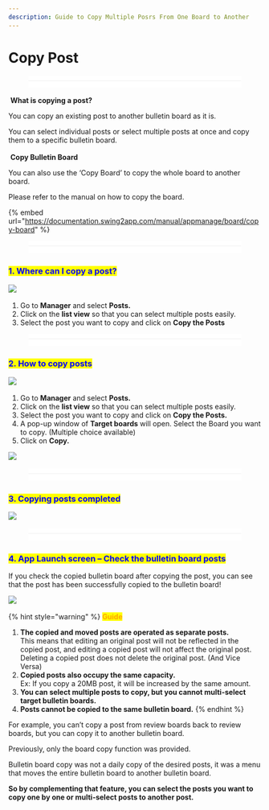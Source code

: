 ```yaml
---
description: Guide to Copy Multiple Posrs From One Board to Another
---
```


# Copy Post

<figure><img src="../../../.gitbook/assets/구분선 (1).PNG" alt=""><figcaption></figcaption></figure>

<img src="https://files.gitbook.com/v0/b/gitbook-x-prod.appspot.com/o/spaces%2Fy6EfxfjJ6wzTyBtue1Kt%2Fuploads%2FPrhIVCMdoxO4wv7cJjv9%2Fimage%20(1).png?alt=media&#x26;token=84bacc38-89c7-4362-9d28-03271721b37d" alt="" data-size="line">  **What is copying a post?**

You can copy an existing post to another bulletin board as it is.

You can select individual posts or select multiple posts at once and copy them to a specific bulletin board.\
\
<img src="https://files.gitbook.com/v0/b/gitbook-x-prod.appspot.com/o/spaces%2Fy6EfxfjJ6wzTyBtue1Kt%2Fuploads%2FPrhIVCMdoxO4wv7cJjv9%2Fimage%20(1).png?alt=media&#x26;token=84bacc38-89c7-4362-9d28-03271721b37d" alt="" data-size="line"> **Copy Bulletin Board**

You can also use the ‘Copy Board’ to copy the whole board to another board.&#x20;

Please refer to the manual on how to copy the board.&#x20;

{% embed url="https://documentation.swing2app.com/manual/appmanage/board/copy-board" %}

<figure><img src="../../../.gitbook/assets/구분선 (1).PNG" alt=""><figcaption></figcaption></figure>

### <mark style="color:blue;">**1. Where can I copy a post?**</mark>

![](https://support.swing2app.com/wp-content/uploads/2018/11/%EC%98%81%EB%AC%B8%EA%B2%8C%EC%8B%9C%ED%8C%90%EB%B3%B5%EC%82%AC4.png)

1. Go to **Manager** and select **Posts.**
2. Click on the **list view** so that you can select multiple posts easily.
3. Select the post you want to copy and click on **Copy the Posts**



<figure><img src="../../../.gitbook/assets/구분선 (1).PNG" alt=""><figcaption></figcaption></figure>

### <mark style="color:blue;">**2. How to copy posts**</mark>

![](https://support.swing2app.com/wp-content/uploads/2018/09/%EC%98%81%EB%AC%B8%EA%B2%8C%EC%8B%9C%ED%8C%90%EB%B3%B5%EC%82%AC1.png)

1. Go to **Manager** and select **Posts.**
2. Click on the **list view** so that you can select multiple posts easily.
3. Select the post you want to copy and click on **Copy the Posts.**
4. A pop-up window of **Target boards** will open. Select the Board you want to copy. (Multiple choice available)
5. Click on **Copy.**



![](https://support.swing2app.com/wp-content/uploads/2018/09/%EC%98%81%EB%AC%B8%EA%B2%8C%EC%8B%9C%ED%8C%90%EB%B3%B5%EC%82%AC2.png)

<figure><img src="../../../.gitbook/assets/구분선 (1).PNG" alt=""><figcaption></figcaption></figure>

### <mark style="color:blue;">**3. Copying posts completed**</mark>

![](https://support.swing2app.com/wp-content/uploads/2018/11/%EC%98%81%EB%AC%B8%EA%B2%8C%EC%8B%9C%EB%AC%BC%EB%B3%B5%EC%82%AC5.png)

<figure><img src="../../../.gitbook/assets/구분선 (1).PNG" alt=""><figcaption></figcaption></figure>

### <mark style="color:blue;">**4. App Launch screen – Check the bulletin board posts**</mark>

If you check the copied bulletin board after copying the post, you can see that the post has been successfully copied to the bulletin board!

![](https://support.swing2app.com/wp-content/uploads/2018/11/copy.png)

{% hint style="warning" %}
<mark style="color:orange;">**Guide**</mark>

1. **The copied and moved posts are operated as separate posts.**\
   This means that editing an original post will not be reflected in the copied post, and editing a copied post will not affect the original post.\
   Deleting a copied post does not delete the original post. (And Vice Versa)
2. **Copied posts also occupy the same capacity.**\
   Ex: If you copy a 20MB post, it will be increased by the same amount.&#x20;
3. **You can select multiple posts to copy, but you cannot multi-select target bulletin boards.**
4. **Posts cannot be copied to the same bulletin board.**&#x20;
{% endhint %}



For example, you can’t copy a post from review boards back to review boards, but you can copy it to another bulletin board.

Previously, only the board copy function was provided.

Bulletin board copy was not a daily copy of the desired posts, it was a menu that moves the entire bulletin board to another bulletin board.

**So by complementing that feature, you can select the posts you want to copy one by one or multi-select posts to another post.**&#x20;

